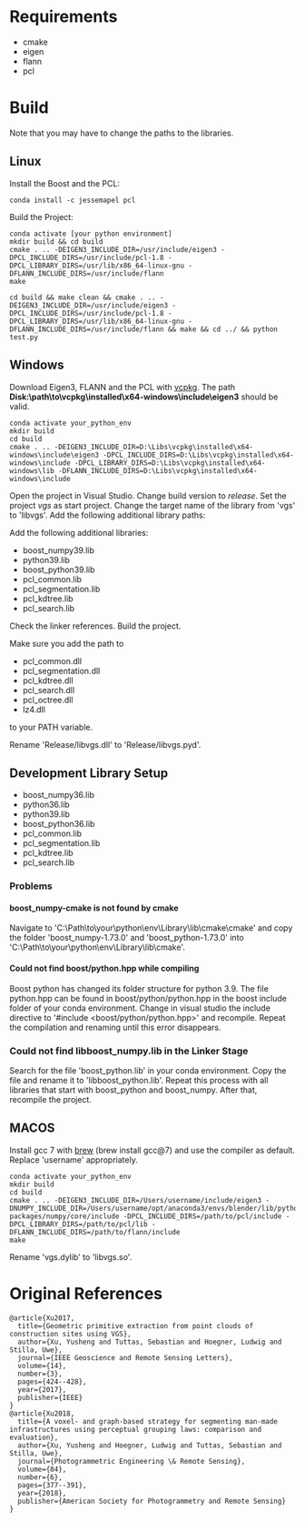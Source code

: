 # Requirements

* cmake
* eigen
* flann
* pcl

# Build

Note that you may have to change the paths to the libraries. 

## Linux

Install the Boost and the PCL: 

```
conda install -c jessemapel pcl
```

Build the Project: 

```
conda activate [your python environment]
mkdir build && cd build
cmake . .. -DEIGEN3_INCLUDE_DIR=/usr/include/eigen3 -DPCL_INCLUDE_DIRS=/usr/include/pcl-1.8 -DPCL_LIBRARY_DIRS=/usr/lib/x86_64-linux-gnu -DFLANN_INCLUDE_DIRS=/usr/include/flann
make
```

```
cd build && make clean && cmake . .. -DEIGEN3_INCLUDE_DIR=/usr/include/eigen3 -DPCL_INCLUDE_DIRS=/usr/include/pcl-1.8 -DPCL_LIBRARY_DIRS=/usr/lib/x86_64-linux-gnu -DFLANN_INCLUDE_DIRS=/usr/include/flann && make && cd ../ && python test.py
```

## Windows

Download Eigen3, FLANN and the PCL with [vcpkg](https://vcpkg.io/en/index.html). The path **Disk:\path\to\vcpkg\installed\x64-windows\include\eigen3** should be valid.

```
conda activate your_python_env
mkdir build 
cd build
cmake . .. -DEIGEN3_INCLUDE_DIR=D:\Libs\vcpkg\installed\x64-windows\include\eigen3 -DPCL_INCLUDE_DIRS=D:\Libs\vcpkg\installed\x64-windows\include -DPCL_LIBRARY_DIRS=D:\Libs\vcpkg\installed\x64-windows\lib -DFLANN_INCLUDE_DIRS=D:\Libs\vcpkg\installed\x64-windows\include
```

Open the project in Visual Studio. Change build version to *release*. Set the project *vgs* as start project. Change the target name of the library from 'vgs' to 'libvgs'. Add the following additional library paths:

Add the following additional libraries: 
* boost_numpy39.lib
* python39.lib
* boost_python39.lib
* pcl_common.lib
* pcl_segmentation.lib
* pcl_kdtree.lib
* pcl_search.lib

Check the linker references. Build the project.   

Make sure you add the path to 

* pcl_common.dll
* pcl_segmentation.dll
* pcl_kdtree.dll
* pcl_search.dll
* pcl_octree.dll
* lz4.dll

to your PATH variable.

Rename 'Release/libvgs.dll' to 'Release/libvgs.pyd'.

## Development Library Setup

* boost_numpy36.lib
* python36.lib
* python39.lib
* boost_python36.lib
* pcl_common.lib
* pcl_segmentation.lib
* pcl_kdtree.lib
* pcl_search.lib

### Problems

#### boost_numpy-cmake is not found by cmake

Navigate to 'C:\Path\to\your\python\env\Library\lib\cmake\cmake' and copy the folder 'boost_numpy-1.73.0' and 'boost_python-1.73.0' into 'C:\Path\to\your\python\env\Library\lib\cmake'.

#### Could not find boost/python.hpp while compiling

Boost python has changed its folder structure for python 3.9. The file python.hpp can be found in boost/python/python.hpp in the boost include folder of your conda environment. Change in visual studio the include directive to '#include <boost/python/python.hpp>' and recompile. Repeat the compilation and renaming until this error disappears. 

### Could not find libboost_numpy.lib in the Linker Stage

Search for the file 'boost_python.lib' in your conda environment. Copy the file and rename it to 'libboost_python.lib'. Repeat this process with all libraries that start with boost_python and boost_numpy. After that, recompile the project. 

## MACOS

Install gcc 7 with [brew](https://brew.sh/) (brew install gcc@7) and use the compiler as default. Replace 'username' appropriately. 

```
conda activate your_python_env
mkdir build 
cd build
cmake . .. -DEIGEN3_INCLUDE_DIR=/Users/username/include/eigen3 -DNUMPY_INCLUDE_DIR=/Users/username/opt/anaconda3/envs/blender/lib/python3.8/site-packages/numpy/core/include -DPCL_INCLUDE_DIRS=/path/to/pcl/include -DPCL_LIBRARY_DIRS=/path/to/pcl/lib -DFLANN_INCLUDE_DIRS=/path/to/flann/include
make
```

Rename 'vgs.dylib' to 'libvgs.so'.

# Original References

```
@article{Xu2017,  
  title={Geometric primitive extraction from point clouds of construction sites using VGS},  
  author={Xu, Yusheng and Tuttas, Sebastian and Hoegner, Ludwig and Stilla, Uwe},  
  journal={IEEE Geoscience and Remote Sensing Letters},    
  volume={14},  
  number={3},  
  pages={424--428},  
  year={2017},  
  publisher={IEEE}  
}
@article{Xu2018,
  title={A voxel- and graph-based strategy for segmenting man-made infrastructures using perceptual grouping laws: comparison and evaluation},
  author={Xu, Yusheng and Hoegner, Ludwig and Tuttas, Sebastian and Stilla, Uwe},
  journal={Photogrammetric Engineering \& Remote Sensing},
  volume={84},
  number={6},
  pages={377--391},
  year={2018},
  publisher={American Society for Photogrammetry and Remote Sensing}
}
```